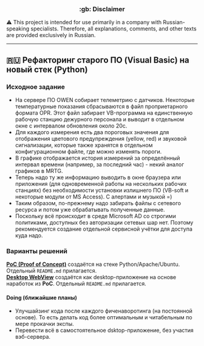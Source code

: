 <h3 align="center">:gb: Disclaimer</h3>

:warning: This project is intended for use primarily in a company with
Russian-speaking specialists. Therefore, all explanations, comments, and other
texts are provided exclusively in Russian.

----

## :ru: Рефакторинг старого ПО (Visual Basic) на новый стек (Python) ##

### Исходное задание ###
- На сервере ПО OWEN собирает телеметрию с датчиков. Некоторые температурные
показания сбрасываются в файл проприетарного формата OPR. Этот файл забирает
VB-программа на единственную рабочую станцию дежурного персонала и выводит в
отдельном окне с интервалом обновления около 20с.    
- Для каждого измерения есть два пороговых значения для отображения цветового
предупреждения (yellow, red) и звуковой сигнализации, которые также хранятся в
отдельном конфигурационном файле, где можно изменять пороги.    
- В графике отображается история измерений за определённый интервал времени
(например, за последний час) - некий аналог графиков в MRTG.    
- Теперь надо ту же информацию выводить в окне браузера или приложения (для
одновременной работы на нескольких рабочих станциях) без необходимости установки
излишнего ПО (VB-soft и некоторые модули от MS Access). С алертами и музыкой =)    
- Таким образом, по-прежнему надо забирать файлы с сетевого ресурса и потом уже
обрабатывать полученные данные.    
- Поскольку всё происходит в среде Microsoft AD со строгими политиками, доступных
без авторизации сетевых шар нет. Поэтому рекомендуется создание отдельной
сервисной учётки для доступа куда надо.    

### Варианты решений ###
[**PoC (Proof of Concept)**](https://github.com/wildfielded/pet-owen/tree/master/PoC)
создаётся на стеке Python/Apache/Ubuntu. Отдельный `README.md` прилагается.    
[**Desktop WebView**](https://github.com/wildfielded/pet-owen/tree/master/WinWebView)
создаётся как desktop-приложение на основе наработок из **PoC**. Отдельный `README.md`
прилагается.

#### Doing (ближайшие планы) ####
- Улучшайзинг кода после каждого фиченаворотинга (на постоянной основе). То есть
делать код более оптимальным и читабельным по мере прокачки экспы.    
- Перевести всё в самостоятельное dsktop-приложение, без участия вэб-сервера.    
